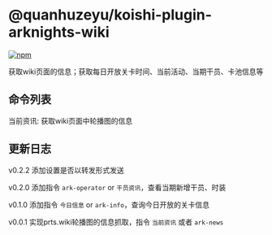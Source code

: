 # @quanhuzeyu/koishi-plugin-arknights-wiki

[![npm](https://img.shields.io/npm/v/@quanhuzeyu/koishi-plugin-arknights-wiki?style=flat-square)](https://www.npmjs.com/package/@quanhuzeyu/koishi-plugin-arknights-wiki)

获取wiki页面的信息；获取每日开放关卡时间、当前活动、当期干员、卡池信息等

## 命令列表

当前资讯: 获取wiki页面中轮播图的信息

## 更新日志

v0.2.2 添加设置是否以转发形式发送

v0.2.0 添加指令 `ark-operator` or `干员资讯`，查看当期新增干员、时装

v0.1.0 添加指令 `今日信息` or `ark-info`，查询今日开放的关卡信息

v0.0.1 实现prts.wiki轮播图的信息抓取，指令 `当前资讯` 或者 `ark-news`
